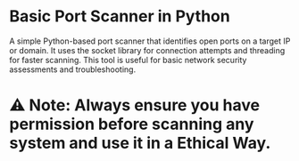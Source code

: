 # Basic Port Scanner in Python

A simple Python-based port scanner that identifies open ports on a target IP or domain. 
It uses the socket library for connection attempts and threading for faster scanning. 
This tool is useful for basic network security assessments and troubleshooting.

# ⚠️ Note: Always ensure you have permission before scanning any system and use it in a Ethical Way.  
